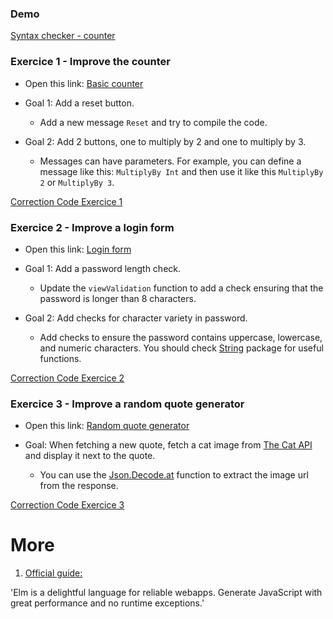 ### Demo

[Syntax checker - counter](https://ellie-app.com/nh2vgCwLfgda1)

### Exercice 1 - Improve the counter

- Open this link: [Basic counter](https://ellie-app.com/ng6kbB5Lj8Ha1)

- Goal 1: Add a reset button.

  - Add a new message `Reset` and try to compile the code.

- Goal 2: Add 2 buttons, one to multiply by 2 and one to multiply by 3.
  - Messages can have parameters. For example, you can define a message like this: `MultiplyBy Int` and then use it like this `MultiplyBy 2` or `MultiplyBy 3`.

[Correction Code Exercice 1](https://ellie-app.com/ngThm7hxFJ3a1)

### Exercice 2 - Improve a login form

- Open this link: [Login form](https://ellie-app.com/ngWWyTVQzLra1)

- Goal 1: Add a password length check.

  - Update the `viewValidation` function to add a check ensuring that the password is longer than 8 characters.

- Goal 2: Add checks for character variety in password.
  - Add checks to ensure the password contains uppercase, lowercase, and numeric characters. You should check [String](https://package.elm-lang.org/packages/elm/core/latest/String) package for useful functions.

[Correction Code Exercice 2](https://ellie-app.com/ngXwfcSpxjBa1)

### Exercice 3 - Improve a random quote generator

- Open this link: [Random quote generator](https://ellie-app.com/ngXJRskMkxna1)

- Goal: When fetching a new quote, fetch a cat image from [The Cat API](https://api.thecatapi.com/v1/images/search?size%253Dfull) and display it next to the quote.

  - You can use the [Json.Decode.at](https://package.elm-lang.org/packages/elm/json/latest/Json-Decode#at) function to extract the image url from the response.

[Correction Code Exercice 3](https://ellie-app.com/nh2pqvrZFN9a1)

<!-- # Wanna go farther and be a elm master?

1. Exercice 1 - Elite Version - Improve the counter

# [Go here](https://ellie-app.com/ng6kbB5Lj8Ha1)

The original Elm code creates a simple application with a counter, where the user can increase or decrease the count. The updated version is more complex and involves handling multiple counters, each with a step size and a history of values. Additionally, the updated version allows counters to be reset and undone.

Let's break this down into a series of tasks:

## Task 1: Define the Counter Type

The first task involves defining a new type `Counter` that will represent each individual counter in the app. This includes the count, the step size, the history, and the last message.

## Task 2: Define the Model Type

The Model, which was previously a single Counter, is now a List of Counters. Redefine the Model to reflect this change.

## Task 3: Initialize the Model

Change the `init` function to initialize the Model as a List with one Counter.

## Task 4: Define the Messages

The Messages have been expanded to include more types of actions. Modify the Msg type to reflect these changes. The new Messages include `Plus1`, `Minus1`, `Reset`, `SetStep`, `Undo`, and `NewCounter`, each with an associated `id`.

## Task 5: Implement the Update Function

The `update` function is now much more complex. It now needs to update specific Counters in the Model based on their `id` and handle new types of Messages. It should update the Counter's count, step size, history, and last message as appropriate for each type of Message.

## Task 6: Implement the View Function

The `view` function should be updated to render a List of Counters. Each Counter should display its count, step size, and history. The Counter should also have buttons for each action that can be performed on it: increase, decrease, reset, undo, and change step size.

## Task 7: Display the Last Message

Create a new function, `displayLastMsg`, to handle the display of the last message for each counter based on the `maybeMsg` parameter.

## Task 8: Implement the Main Function

Finally, update the `main` function to use the new `init`, `update`, and `view` functions in the `Browser.sandbox` call.

## Reflection:

After each task, the team should take some time to discuss and understand what was done, why it was done, and how it contributes to the overall project. This will help team members to solidify their understanding of the Elm language, its architectural pattern, and the logic of the application.

[Complete Code Exercise 1 - Elite Version](https://ellie-app.com/ngRPgspLC4Ca1)
-->

# More

1. [Official guide:](https://guide.elm-lang.org/)

'Elm is a delightful language for reliable webapps. Generate JavaScript with great performance and no runtime exceptions.'
